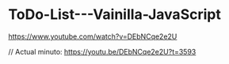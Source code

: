 # ToDo-List---Vainilla-JavaScript
https://www.youtube.com/watch?v=DEbNCqe2e2U


// Actual minuto: https://youtu.be/DEbNCqe2e2U?t=3593
